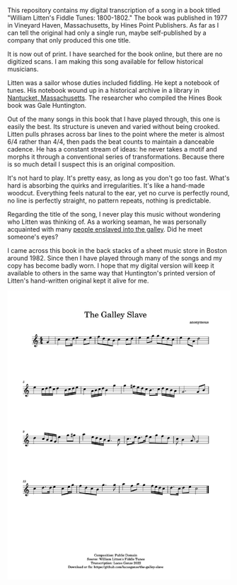 This repository contains my digital transcription of a song in a book titled "William Litten's Fiddle Tunes: 1800-1802." The book was published in 1977 in Vineyard Haven, Massachusetts, by Hines Point Publishers. As far as I can tell the original had only a single run, maybe self-published by a company that only produced this one title. 

It is now out of print. I have searched for the book online, but there are no digitized scans. I am making this song available for fellow historical musicians.

Litten was a sailor whose duties included fiddling. He kept a notebook of tunes. His notebook wound up in a historical archive in a library in [Nantucket, Massachusetts](https://en.wikipedia.org/wiki/Nantucket#The_whaling_industry). The researcher who compiled the Hines Book book was Gale Huntington.

Out of the many songs in this book that I have played through, this one is easily the best. Its structure is uneven and varied without being crooked. Litten pulls phrases across bar lines to the point where the meter is almost 6/4 rather than 4/4, then pads the beat counts to maintain a danceable cadence. He has a constant stream of ideas: he never takes a motif and morphs it through a conventional series of transformations. Because there is so much detail I suspect this is an original composition. 

It's not hard to play. It's pretty easy, as long as you don't go too fast. What's hard is absorbing the quirks and irregularities. It's like a hand-made woodcut. Everything feels natural to the ear, yet no curve is perfectly round, no line is perfectly straight, no pattern repeats, nothing is predictable.

Regarding the title of the song, I never play this music without wondering who Litten was thinking of. As a working seaman, he was personally acquainted with many [people enslaved into the galley](https://en.wikipedia.org/wiki/Galley_slave). Did he meet someone's eyes? 

I came across this book in the back stacks of a sheet music store in Boston around 1982. Since then I have played through many of the songs and my copy has become badly worn. I hope that my digital version will keep it available to others in the same way that Huntington's printed version of Litten's hand-written original kept it alive for me.

![](The_Galley_Slave-1.jpg)

